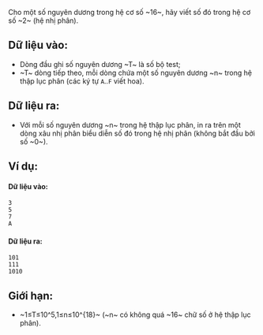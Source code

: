 Cho một số nguyên dương trong hệ cơ số ~16~, hãy viết số đó trong hệ cơ số ~2~ (hệ nhị phân).

## Dữ liệu vào:
- Dòng đầu ghi số nguyên dương ~T~ là số bộ test;
- ~T~ dòng tiếp theo, mỗi dòng chứa một số nguyên dương ~n~ trong hệ thập lục phân (các ký tự `A`..`F` viết hoa).

## Dữ liệu ra:
- Với mỗi số nguyên dương ~n~ trong hệ thập lục phân, in ra trên một dòng xâu nhị phân biểu diễn số đó trong hệ nhị phân (không bắt đầu bởi số ~0~).

## Ví dụ:
#### Dữ liệu vào:
```
3
5
7
A
```

#### Dữ liệu ra:
```
101
111
1010
```

## Giới hạn:
- ~1≤T≤10^5,1≤n≤10^{18}~ (~n~ có không quá ~16~ chữ số ở hệ thập lục phân).